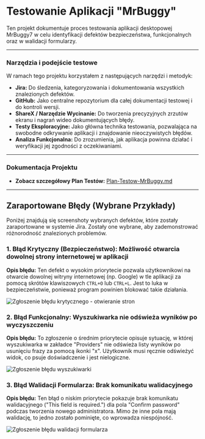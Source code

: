 
# Testowanie Aplikacji "MrBuggy"

Ten projekt dokumentuje proces testowania aplikacji desktopowej MrBuggy7 w celu identyfikacji defektów bezpieczeństwa, funkcjonalnych oraz w walidacji formularzy.

---

### Narzędzia i podejście testowe

W ramach tego projektu korzystałem z następujących narzędzi i metodyk:

* **Jira:** Do śledzenia, kategoryzowania i dokumentowania wszystkich znalezionych defektów.
* **GitHub:** Jako centralne repozytorium dla całej dokumentacji testowej i do kontroli wersji.
* **ShareX / Narzędzie Wycinanie:** Do tworzenia precyzyjnych zrzutów ekranu i nagrań wideo dokumentujących błędy.
* **Testy Eksploracyjne:** Jako główna technika testowania, pozwalająca na swobodne odkrywanie aplikacji i znajdowanie nieoczywistych błędów.
* **Analiza Funkcjonalna:** Do zrozumienia, jak aplikacja powinna działać i weryfikacji jej zgodności z oczekiwaniami.

---

### Dokumentacja Projektu

* **Zobacz szczegółowy Plan Testów:** [Plan-Testow-MrBuggy.md](./Plan-Testow-MrBuggy.md)

---

## Zaraportowane Błędy (Wybrane Przykłady)

Poniżej znajdują się screenshoty wybranych defektów, które zostały zaraportowane w systemie Jira. Zostały one wybrane, aby zademonstrować różnorodność znalezionych problemów.

### 1. Błąd Krytyczny (Bezpieczeństwo): Możliwość otwarcia dowolnej strony internetowej w aplikacji

**Opis błędu:** Ten defekt o wysokim priorytecie pozwala użytkownikowi na otwarcie dowolnej witryny internetowej (np. Google) w tle aplikacji za pomocą skrótów klawiszowych `CTRL+O` lub `CTRL+L`. Jest to luka w bezpieczeństwie, ponieważ program powinien blokować takie działania.

![Zgłoszenie błędu krytycznego - otwieranie stron](./bug-reports/bug-security-ctrl-o.png)

### 2. Błąd Funkcjonalny: Wyszukiwarka nie odświeża wyników po wyczyszczeniu

**Opis błędu:** To zgłoszenie o średnim priorytecie opisuje sytuację, w której wyszukiwarka w zakładce "Providers" nie odświeża listy wyników po usunięciu frazy za pomocą ikonki "x". Użytkownik musi ręcznie odświeżyć widok, co psuje doświadczenie i jest nielogiczne.

![Zgłoszenie błędu wyszukiwarki](./bug-reports/bug-search-clear.png)

### 3. Błąd Walidacji Formularza: Brak komunikatu walidacyjnego

**Opis błędu:** Ten błąd o niskim priorytecie pokazuje brak komunikatu walidacyjnego ("This field is required.") dla pola "Confirm password" podczas tworzenia nowego administratora. Mimo że inne pola mają walidację, to jedno zostało pominięte, co wprowadza niespójność.

![Zgłoszenie błędu walidacji formularza](./bug-reports/bug-validation-password.png)
